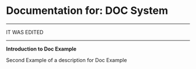 # Documentation for: DOC System

---

IT WAS EDITED

---

**Introduction to Doc Example**

Second Example of a description for Doc Example
